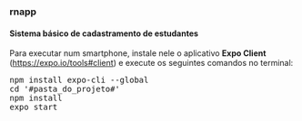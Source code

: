 ### rnapp
#### Sistema básico de cadastramento de estudantes

Para executar num smartphone, instale nele o aplicativo <b>Expo Client</b> (https://expo.io/tools#client)
e execute os seguintes comandos no terminal:

<pre>
npm install expo-cli --global
cd '#pasta_do_projeto#'
npm install
expo start
</pre>

